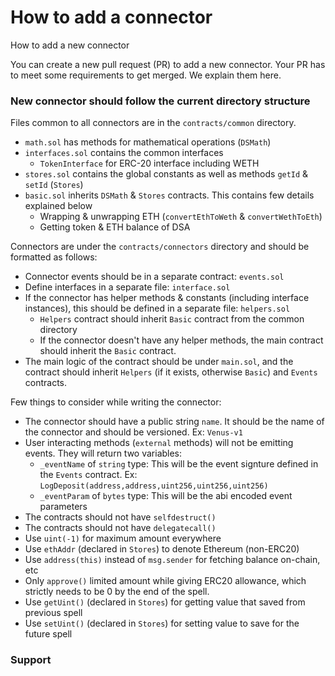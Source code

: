 # How to add a connector

How to add a new connector

You can create a new pull request \(PR\) to add a new connector. Your PR has to meet some requirements to get merged. We explain them here.

### New connector should follow the current directory structure

Files common to all connectors are in the `contracts/common` directory.

* `math.sol` has methods for mathematical operations \(`DSMath`\)
* `interfaces.sol` contains the common interfaces
  * `TokenInterface` for ERC-20 interface including WETH
* `stores.sol` contains the global constants as well as methods `getId` & `setId` \(`Stores`\)
* `basic.sol` inherits `DSMath` & `Stores` contracts. This contains few details explained below
  * Wrapping & unwrapping ETH \(`convertEthToWeth` & `convertWethToEth`\)
  * Getting token & ETH balance of DSA

Connectors are under the `contracts/connectors` directory and should be formatted as follows:

* Connector events should be in a separate contract: `events.sol`
* Define interfaces in a separate file: `interface.sol`
* If the connector has helper methods & constants \(including interface instances\), this should be defined in a separate file: `helpers.sol`
  * `Helpers` contract should inherit `Basic` contract from the common directory
  * If the connector doesn't have any helper methods, the main contract should inherit the `Basic` contract.
* The main logic of the contract should be under `main.sol`, and the contract should inherit `Helpers` \(if it exists, otherwise `Basic`\) and `Events` contracts.

Few things to consider while writing the connector:

* The connector should have a public string `name`. It should be the name of the connector and should be versioned. Ex: `Venus-v1`
* User interacting methods \(`external` methods\) will not be emitting events. They will return two variables:
  * `_eventName` of `string` type: This will be the event signture defined in the `Events` contract. Ex: `LogDeposit(address,address,uint256,uint256,uint256)`
  * `_eventParam` of `bytes` type: This will be the abi encoded event parameters
* The contracts should not have `selfdestruct()`
* The contracts should not have `delegatecall()`
* Use `uint(-1)` for maximum amount everywhere
* Use `ethAddr` \(declared in `Stores`\) to denote Ethereum \(non-ERC20\)
* Use `address(this)` instead of `msg.sender` for fetching balance on-chain, etc
* Only `approve()` limited amount while giving ERC20 allowance, which strictly needs to be 0 by the end of the spell.
* Use `getUint()` \(declared in `Stores`\) for getting value that saved from previous spell
* Use `setUint()` \(declared in `Stores`\) for setting value to save for the future spell

### Support

